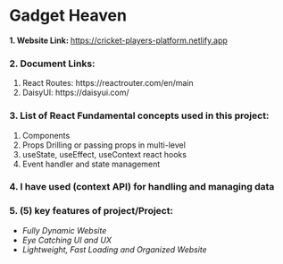 # Gadget Heaven

<b>1. Website Link: </b><span>https://cricket-players-platform.netlify.app</span><br>
<h3>2. Document Links:</h3>
<ol>
<li>React Routes: https://reactrouter.com/en/main</li>
<li>DaisyUI: https://daisyui.com/</li>
</ol>
<h3>3. List of React Fundamental concepts used in this project: </h3>
<ol>
<li>Components</li>
<li>Props Drilling or passing props in multi-level</li>
<li>useState, useEffect, useContext react hooks</li>
<li>Event handler and state management</li>
</ol>
<h3>4. I have used (context API) for handling and managing data</h3>
<h3>5. (5) key features of project/Project: </h3>
<ul>
<li><i>Fully Dynamic Website</i></li>
<li><i>Eye Catching UI and UX</i></li>
<li><i>Lightweight, Fast Loading and Organized Website</i></li>
</ul>